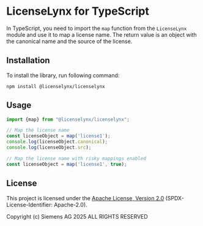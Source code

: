 # LicenseLynx for TypeScript

In TypeScript, you need to import the ``map`` function from the ``LicenseLynx`` module and use it to map a license name.
The return value is an object with the canonical name and the source of the license.

## Installation

To install the library, run following command:

```shell
npm install @licenselynx/licenselynx
```

## Usage

```typescript
import {map} from "@licenselynx/licenselynx";

// Map the license name
const licenseObject = map('license1');
console.log(licenseObject.canonical);
console.log(licenseObject.src);

// Map the license name with risky mappings enabled
const licenseObject = map('license1', true);
```

## License

This project is licensed under the [Apache License, Version 2.0](../LICENSE.md) (SPDX-License-Identifier: Apache-2.0).

Copyright (c) Siemens AG 2025 ALL RIGHTS RESERVED
